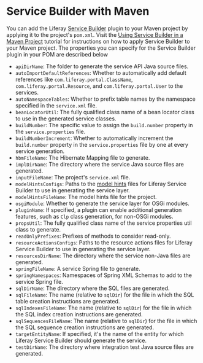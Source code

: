 # Service Builder with Maven

You can add the Liferay
[Service Builder](/develop/tutorials/-/knowledge_base/7-0/what-is-service-builder)
plugin to your Maven project by applying it to the project's `pom.xml`. Visit
the [Using Service Builder in a Maven Project](/develop/tutorials/-/knowledge_base/7-0/using-service-builder-in-a-maven-project)
tutorial for instructions on how to apply Service Builder to your Maven project.
The properties you can specify for the Service Builder plugin in your POM are
described below

- `apiDirName`: The folder to generate the service API Java source files.
- `autoImportDefaultReferences`: Whether to automatically add default
   references like `com.liferay.portal.ClassName`,
   `com.liferay.portal.Resource`, and `com.liferay.portal.User` to the
   services.
- `autoNamespaceTables`: Whether to prefix table names by the namespace
   specified in the `service.xml` file.
- `beanLocatorUtil`: The fully qualified class name of a bean locator class to
   use in the generated service classes.
- `buildNumber`: The specific value to assign the `build.number` property in the
   `service.properties` file.
- `buildNumberIncrement`: Whether to automatically increment the
   `build.number` property in the `service.properties` file by one at every
   service generation.
- `hbmFileName`: The Hibernate Mapping file to generate.
- `implDirName`: The directory where the service Java source files are
   generated.
- `inputFileName`: The project's `service.xml` file.
- `modelHintsConfigs`: Paths to the
   [model hints](/develop/tutorials/-/knowledge_base/7-0/customizing-model-entities-with-model-hints)
   files for Liferay Service Builder to use in generating the service layer.
- `modelHintsFileName`: The model hints file for the project.
- `osgiModule`: Whether to generate the service layer for OSGi modules.
- `pluginName`: If specified, a plugin can enable additional generation
   features, such as `Clp` class generation, for non-OSGi modules.
- `propsUtil`: The fully qualified class name of the service properties util
   class to generate.
- `readOnlyPrefixes`: Prefixes of methods to consider read-only.
- `resourceActionsConfigs`: Paths to the resource actions files for Liferay
   Service Builder to use in generating the service layer.
- `resourcesDirName`: The directory where the service non-Java files are
   generated.
- `springFileName`: A service Spring file to generate.
- `springNamespaces`: Namespaces of Spring XML Schemas to add to the service
   Spring file.
- `sqlDirName`: The directory where the SQL files are generated.
- `sqlFileName`: The name (relative to `sqlDir`) for the file in which the SQL
   table creation instructions are generated.
- `sqlIndexesFileName`: The name (relative to `sqlDir`) for the file in which
   the SQL index creation instructions are generated.
- `sqlSequencesFileName`: The name (relative to `sqlDir`) for the file in which
   the SQL sequence creation instructions are generated.
- `targetEntityName`: If specified, it's the name of the entity for which
   Liferay Service Builder should generate the service.
- `testDirName`: The directory where integration test Java source files are
   generated.

<!--
- `mergeModelHintsConfigs`: 
- `mergeReadOnlyPrefixes`: 
- `mergeResourceActionsConfigs`: 
-->
